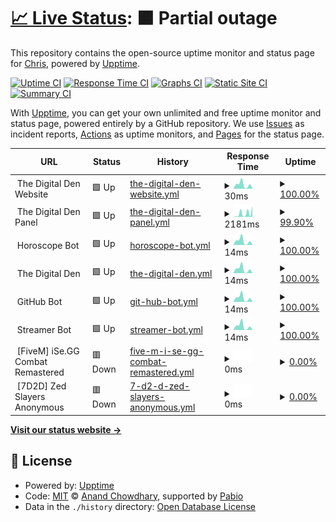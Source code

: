 # [📈 Live Status](https://status.dgden.com): <!--live status--> **🟧 Partial outage**

This repository contains the open-source uptime monitor and status page for [Chris](https://status.dgden.com), powered by [Upptime](https://github.com/upptime/upptime).

[![Uptime CI](https://github.com/chrislenga/status/workflows/Uptime%20CI/badge.svg)](https://github.com/chrislenga/status/actions?query=workflow%3A%22Uptime+CI%22)
[![Response Time CI](https://github.com/chrislenga/status/workflows/Response%20Time%20CI/badge.svg)](https://github.com/chrislenga/status/actions?query=workflow%3A%22Response+Time+CI%22)
[![Graphs CI](https://github.com/chrislenga/status/workflows/Graphs%20CI/badge.svg)](https://github.com/chrislenga/status/actions?query=workflow%3A%22Graphs+CI%22)
[![Static Site CI](https://github.com/chrislenga/status/workflows/Static%20Site%20CI/badge.svg)](https://github.com/chrislenga/status/actions?query=workflow%3A%22Static+Site+CI%22)
[![Summary CI](https://github.com/chrislenga/status/workflows/Summary%20CI/badge.svg)](https://github.com/chrislenga/status/actions?query=workflow%3A%22Summary+CI%22)

With [Upptime](https://upptime.js.org), you can get your own unlimited and free uptime monitor and status page, powered entirely by a GitHub repository. We use [Issues](https://github.com/chrislenga/status/issues) as incident reports, [Actions](https://github.com/chrislenga/status/actions) as uptime monitors, and [Pages](https://status.dgden.com) for the status page.

<!--start: status pages-->
<!-- This summary is generated by Upptime (https://github.com/upptime/upptime) -->
<!-- Do not edit this manually, your changes will be overwritten -->
<!-- prettier-ignore -->
| URL | Status | History | Response Time | Uptime |
| --- | ------ | ------- | ------------- | ------ |
| <img alt="" src="https://icons.duckduckgo.com/ip3/null.ico" height="13"> The Digital Den Website | 🟩 Up | [the-digital-den-website.yml](https://github.com/ChrisLenga/status/commits/HEAD/history/the-digital-den-website.yml) | <details><summary><img alt="Response time graph" src="./graphs/the-digital-den-website/response-time-week.png" height="20"> 30ms</summary><br><a href="https://status.dgden.com/history/the-digital-den-website"><img alt="Response time 56" src="https://img.shields.io/endpoint?url=https%3A%2F%2Fraw.githubusercontent.com%2FChrisLenga%2Fstatus%2FHEAD%2Fapi%2Fthe-digital-den-website%2Fresponse-time.json"></a><br><a href="https://status.dgden.com/history/the-digital-den-website"><img alt="24-hour response time 36" src="https://img.shields.io/endpoint?url=https%3A%2F%2Fraw.githubusercontent.com%2FChrisLenga%2Fstatus%2FHEAD%2Fapi%2Fthe-digital-den-website%2Fresponse-time-day.json"></a><br><a href="https://status.dgden.com/history/the-digital-den-website"><img alt="7-day response time 30" src="https://img.shields.io/endpoint?url=https%3A%2F%2Fraw.githubusercontent.com%2FChrisLenga%2Fstatus%2FHEAD%2Fapi%2Fthe-digital-den-website%2Fresponse-time-week.json"></a><br><a href="https://status.dgden.com/history/the-digital-den-website"><img alt="30-day response time 51" src="https://img.shields.io/endpoint?url=https%3A%2F%2Fraw.githubusercontent.com%2FChrisLenga%2Fstatus%2FHEAD%2Fapi%2Fthe-digital-den-website%2Fresponse-time-month.json"></a><br><a href="https://status.dgden.com/history/the-digital-den-website"><img alt="1-year response time 56" src="https://img.shields.io/endpoint?url=https%3A%2F%2Fraw.githubusercontent.com%2FChrisLenga%2Fstatus%2FHEAD%2Fapi%2Fthe-digital-den-website%2Fresponse-time-year.json"></a></details> | <details><summary><a href="https://status.dgden.com/history/the-digital-den-website">100.00%</a></summary><a href="https://status.dgden.com/history/the-digital-den-website"><img alt="All-time uptime 99.99%" src="https://img.shields.io/endpoint?url=https%3A%2F%2Fraw.githubusercontent.com%2FChrisLenga%2Fstatus%2FHEAD%2Fapi%2Fthe-digital-den-website%2Fuptime.json"></a><br><a href="https://status.dgden.com/history/the-digital-den-website"><img alt="24-hour uptime 100.00%" src="https://img.shields.io/endpoint?url=https%3A%2F%2Fraw.githubusercontent.com%2FChrisLenga%2Fstatus%2FHEAD%2Fapi%2Fthe-digital-den-website%2Fuptime-day.json"></a><br><a href="https://status.dgden.com/history/the-digital-den-website"><img alt="7-day uptime 100.00%" src="https://img.shields.io/endpoint?url=https%3A%2F%2Fraw.githubusercontent.com%2FChrisLenga%2Fstatus%2FHEAD%2Fapi%2Fthe-digital-den-website%2Fuptime-week.json"></a><br><a href="https://status.dgden.com/history/the-digital-den-website"><img alt="30-day uptime 100.00%" src="https://img.shields.io/endpoint?url=https%3A%2F%2Fraw.githubusercontent.com%2FChrisLenga%2Fstatus%2FHEAD%2Fapi%2Fthe-digital-den-website%2Fuptime-month.json"></a><br><a href="https://status.dgden.com/history/the-digital-den-website"><img alt="1-year uptime 99.99%" src="https://img.shields.io/endpoint?url=https%3A%2F%2Fraw.githubusercontent.com%2FChrisLenga%2Fstatus%2FHEAD%2Fapi%2Fthe-digital-den-website%2Fuptime-year.json"></a></details>
| <img alt="" src="https://icons.duckduckgo.com/ip3/null.ico" height="13"> The Digital Den Panel | 🟩 Up | [the-digital-den-panel.yml](https://github.com/ChrisLenga/status/commits/HEAD/history/the-digital-den-panel.yml) | <details><summary><img alt="Response time graph" src="./graphs/the-digital-den-panel/response-time-week.png" height="20"> 2181ms</summary><br><a href="https://status.dgden.com/history/the-digital-den-panel"><img alt="Response time 815" src="https://img.shields.io/endpoint?url=https%3A%2F%2Fraw.githubusercontent.com%2FChrisLenga%2Fstatus%2FHEAD%2Fapi%2Fthe-digital-den-panel%2Fresponse-time.json"></a><br><a href="https://status.dgden.com/history/the-digital-den-panel"><img alt="24-hour response time 189" src="https://img.shields.io/endpoint?url=https%3A%2F%2Fraw.githubusercontent.com%2FChrisLenga%2Fstatus%2FHEAD%2Fapi%2Fthe-digital-den-panel%2Fresponse-time-day.json"></a><br><a href="https://status.dgden.com/history/the-digital-den-panel"><img alt="7-day response time 2181" src="https://img.shields.io/endpoint?url=https%3A%2F%2Fraw.githubusercontent.com%2FChrisLenga%2Fstatus%2FHEAD%2Fapi%2Fthe-digital-den-panel%2Fresponse-time-week.json"></a><br><a href="https://status.dgden.com/history/the-digital-den-panel"><img alt="30-day response time 733" src="https://img.shields.io/endpoint?url=https%3A%2F%2Fraw.githubusercontent.com%2FChrisLenga%2Fstatus%2FHEAD%2Fapi%2Fthe-digital-den-panel%2Fresponse-time-month.json"></a><br><a href="https://status.dgden.com/history/the-digital-den-panel"><img alt="1-year response time 815" src="https://img.shields.io/endpoint?url=https%3A%2F%2Fraw.githubusercontent.com%2FChrisLenga%2Fstatus%2FHEAD%2Fapi%2Fthe-digital-den-panel%2Fresponse-time-year.json"></a></details> | <details><summary><a href="https://status.dgden.com/history/the-digital-den-panel">99.90%</a></summary><a href="https://status.dgden.com/history/the-digital-den-panel"><img alt="All-time uptime 100.00%" src="https://img.shields.io/endpoint?url=https%3A%2F%2Fraw.githubusercontent.com%2FChrisLenga%2Fstatus%2FHEAD%2Fapi%2Fthe-digital-den-panel%2Fuptime.json"></a><br><a href="https://status.dgden.com/history/the-digital-den-panel"><img alt="24-hour uptime 100.00%" src="https://img.shields.io/endpoint?url=https%3A%2F%2Fraw.githubusercontent.com%2FChrisLenga%2Fstatus%2FHEAD%2Fapi%2Fthe-digital-den-panel%2Fuptime-day.json"></a><br><a href="https://status.dgden.com/history/the-digital-den-panel"><img alt="7-day uptime 99.90%" src="https://img.shields.io/endpoint?url=https%3A%2F%2Fraw.githubusercontent.com%2FChrisLenga%2Fstatus%2FHEAD%2Fapi%2Fthe-digital-den-panel%2Fuptime-week.json"></a><br><a href="https://status.dgden.com/history/the-digital-den-panel"><img alt="30-day uptime 99.98%" src="https://img.shields.io/endpoint?url=https%3A%2F%2Fraw.githubusercontent.com%2FChrisLenga%2Fstatus%2FHEAD%2Fapi%2Fthe-digital-den-panel%2Fuptime-month.json"></a><br><a href="https://status.dgden.com/history/the-digital-den-panel"><img alt="1-year uptime 100.00%" src="https://img.shields.io/endpoint?url=https%3A%2F%2Fraw.githubusercontent.com%2FChrisLenga%2Fstatus%2FHEAD%2Fapi%2Fthe-digital-den-panel%2Fuptime-year.json"></a></details>
| <img alt="" src="https://icons.duckduckgo.com/ip3/null.ico" height="13"> Horoscope Bot | 🟩 Up | [horoscope-bot.yml](https://github.com/ChrisLenga/status/commits/HEAD/history/horoscope-bot.yml) | <details><summary><img alt="Response time graph" src="./graphs/horoscope-bot/response-time-week.png" height="20"> 14ms</summary><br><a href="https://status.dgden.com/history/horoscope-bot"><img alt="Response time 26" src="https://img.shields.io/endpoint?url=https%3A%2F%2Fraw.githubusercontent.com%2FChrisLenga%2Fstatus%2FHEAD%2Fapi%2Fhoroscope-bot%2Fresponse-time.json"></a><br><a href="https://status.dgden.com/history/horoscope-bot"><img alt="24-hour response time 19" src="https://img.shields.io/endpoint?url=https%3A%2F%2Fraw.githubusercontent.com%2FChrisLenga%2Fstatus%2FHEAD%2Fapi%2Fhoroscope-bot%2Fresponse-time-day.json"></a><br><a href="https://status.dgden.com/history/horoscope-bot"><img alt="7-day response time 14" src="https://img.shields.io/endpoint?url=https%3A%2F%2Fraw.githubusercontent.com%2FChrisLenga%2Fstatus%2FHEAD%2Fapi%2Fhoroscope-bot%2Fresponse-time-week.json"></a><br><a href="https://status.dgden.com/history/horoscope-bot"><img alt="30-day response time 24" src="https://img.shields.io/endpoint?url=https%3A%2F%2Fraw.githubusercontent.com%2FChrisLenga%2Fstatus%2FHEAD%2Fapi%2Fhoroscope-bot%2Fresponse-time-month.json"></a><br><a href="https://status.dgden.com/history/horoscope-bot"><img alt="1-year response time 26" src="https://img.shields.io/endpoint?url=https%3A%2F%2Fraw.githubusercontent.com%2FChrisLenga%2Fstatus%2FHEAD%2Fapi%2Fhoroscope-bot%2Fresponse-time-year.json"></a></details> | <details><summary><a href="https://status.dgden.com/history/horoscope-bot">100.00%</a></summary><a href="https://status.dgden.com/history/horoscope-bot"><img alt="All-time uptime 100.00%" src="https://img.shields.io/endpoint?url=https%3A%2F%2Fraw.githubusercontent.com%2FChrisLenga%2Fstatus%2FHEAD%2Fapi%2Fhoroscope-bot%2Fuptime.json"></a><br><a href="https://status.dgden.com/history/horoscope-bot"><img alt="24-hour uptime 100.00%" src="https://img.shields.io/endpoint?url=https%3A%2F%2Fraw.githubusercontent.com%2FChrisLenga%2Fstatus%2FHEAD%2Fapi%2Fhoroscope-bot%2Fuptime-day.json"></a><br><a href="https://status.dgden.com/history/horoscope-bot"><img alt="7-day uptime 100.00%" src="https://img.shields.io/endpoint?url=https%3A%2F%2Fraw.githubusercontent.com%2FChrisLenga%2Fstatus%2FHEAD%2Fapi%2Fhoroscope-bot%2Fuptime-week.json"></a><br><a href="https://status.dgden.com/history/horoscope-bot"><img alt="30-day uptime 100.00%" src="https://img.shields.io/endpoint?url=https%3A%2F%2Fraw.githubusercontent.com%2FChrisLenga%2Fstatus%2FHEAD%2Fapi%2Fhoroscope-bot%2Fuptime-month.json"></a><br><a href="https://status.dgden.com/history/horoscope-bot"><img alt="1-year uptime 100.00%" src="https://img.shields.io/endpoint?url=https%3A%2F%2Fraw.githubusercontent.com%2FChrisLenga%2Fstatus%2FHEAD%2Fapi%2Fhoroscope-bot%2Fuptime-year.json"></a></details>
| <img alt="" src="https://icons.duckduckgo.com/ip3/null.ico" height="13"> The Digital Den | 🟩 Up | [the-digital-den.yml](https://github.com/ChrisLenga/status/commits/HEAD/history/the-digital-den.yml) | <details><summary><img alt="Response time graph" src="./graphs/the-digital-den/response-time-week.png" height="20"> 14ms</summary><br><a href="https://status.dgden.com/history/the-digital-den"><img alt="Response time 29" src="https://img.shields.io/endpoint?url=https%3A%2F%2Fraw.githubusercontent.com%2FChrisLenga%2Fstatus%2FHEAD%2Fapi%2Fthe-digital-den%2Fresponse-time.json"></a><br><a href="https://status.dgden.com/history/the-digital-den"><img alt="24-hour response time 19" src="https://img.shields.io/endpoint?url=https%3A%2F%2Fraw.githubusercontent.com%2FChrisLenga%2Fstatus%2FHEAD%2Fapi%2Fthe-digital-den%2Fresponse-time-day.json"></a><br><a href="https://status.dgden.com/history/the-digital-den"><img alt="7-day response time 14" src="https://img.shields.io/endpoint?url=https%3A%2F%2Fraw.githubusercontent.com%2FChrisLenga%2Fstatus%2FHEAD%2Fapi%2Fthe-digital-den%2Fresponse-time-week.json"></a><br><a href="https://status.dgden.com/history/the-digital-den"><img alt="30-day response time 24" src="https://img.shields.io/endpoint?url=https%3A%2F%2Fraw.githubusercontent.com%2FChrisLenga%2Fstatus%2FHEAD%2Fapi%2Fthe-digital-den%2Fresponse-time-month.json"></a><br><a href="https://status.dgden.com/history/the-digital-den"><img alt="1-year response time 29" src="https://img.shields.io/endpoint?url=https%3A%2F%2Fraw.githubusercontent.com%2FChrisLenga%2Fstatus%2FHEAD%2Fapi%2Fthe-digital-den%2Fresponse-time-year.json"></a></details> | <details><summary><a href="https://status.dgden.com/history/the-digital-den">100.00%</a></summary><a href="https://status.dgden.com/history/the-digital-den"><img alt="All-time uptime 100.00%" src="https://img.shields.io/endpoint?url=https%3A%2F%2Fraw.githubusercontent.com%2FChrisLenga%2Fstatus%2FHEAD%2Fapi%2Fthe-digital-den%2Fuptime.json"></a><br><a href="https://status.dgden.com/history/the-digital-den"><img alt="24-hour uptime 100.00%" src="https://img.shields.io/endpoint?url=https%3A%2F%2Fraw.githubusercontent.com%2FChrisLenga%2Fstatus%2FHEAD%2Fapi%2Fthe-digital-den%2Fuptime-day.json"></a><br><a href="https://status.dgden.com/history/the-digital-den"><img alt="7-day uptime 100.00%" src="https://img.shields.io/endpoint?url=https%3A%2F%2Fraw.githubusercontent.com%2FChrisLenga%2Fstatus%2FHEAD%2Fapi%2Fthe-digital-den%2Fuptime-week.json"></a><br><a href="https://status.dgden.com/history/the-digital-den"><img alt="30-day uptime 100.00%" src="https://img.shields.io/endpoint?url=https%3A%2F%2Fraw.githubusercontent.com%2FChrisLenga%2Fstatus%2FHEAD%2Fapi%2Fthe-digital-den%2Fuptime-month.json"></a><br><a href="https://status.dgden.com/history/the-digital-den"><img alt="1-year uptime 100.00%" src="https://img.shields.io/endpoint?url=https%3A%2F%2Fraw.githubusercontent.com%2FChrisLenga%2Fstatus%2FHEAD%2Fapi%2Fthe-digital-den%2Fuptime-year.json"></a></details>
| <img alt="" src="https://icons.duckduckgo.com/ip3/null.ico" height="13"> GitHub Bot | 🟩 Up | [git-hub-bot.yml](https://github.com/ChrisLenga/status/commits/HEAD/history/git-hub-bot.yml) | <details><summary><img alt="Response time graph" src="./graphs/git-hub-bot/response-time-week.png" height="20"> 14ms</summary><br><a href="https://status.dgden.com/history/git-hub-bot"><img alt="Response time 26" src="https://img.shields.io/endpoint?url=https%3A%2F%2Fraw.githubusercontent.com%2FChrisLenga%2Fstatus%2FHEAD%2Fapi%2Fgit-hub-bot%2Fresponse-time.json"></a><br><a href="https://status.dgden.com/history/git-hub-bot"><img alt="24-hour response time 19" src="https://img.shields.io/endpoint?url=https%3A%2F%2Fraw.githubusercontent.com%2FChrisLenga%2Fstatus%2FHEAD%2Fapi%2Fgit-hub-bot%2Fresponse-time-day.json"></a><br><a href="https://status.dgden.com/history/git-hub-bot"><img alt="7-day response time 14" src="https://img.shields.io/endpoint?url=https%3A%2F%2Fraw.githubusercontent.com%2FChrisLenga%2Fstatus%2FHEAD%2Fapi%2Fgit-hub-bot%2Fresponse-time-week.json"></a><br><a href="https://status.dgden.com/history/git-hub-bot"><img alt="30-day response time 24" src="https://img.shields.io/endpoint?url=https%3A%2F%2Fraw.githubusercontent.com%2FChrisLenga%2Fstatus%2FHEAD%2Fapi%2Fgit-hub-bot%2Fresponse-time-month.json"></a><br><a href="https://status.dgden.com/history/git-hub-bot"><img alt="1-year response time 26" src="https://img.shields.io/endpoint?url=https%3A%2F%2Fraw.githubusercontent.com%2FChrisLenga%2Fstatus%2FHEAD%2Fapi%2Fgit-hub-bot%2Fresponse-time-year.json"></a></details> | <details><summary><a href="https://status.dgden.com/history/git-hub-bot">100.00%</a></summary><a href="https://status.dgden.com/history/git-hub-bot"><img alt="All-time uptime 100.00%" src="https://img.shields.io/endpoint?url=https%3A%2F%2Fraw.githubusercontent.com%2FChrisLenga%2Fstatus%2FHEAD%2Fapi%2Fgit-hub-bot%2Fuptime.json"></a><br><a href="https://status.dgden.com/history/git-hub-bot"><img alt="24-hour uptime 100.00%" src="https://img.shields.io/endpoint?url=https%3A%2F%2Fraw.githubusercontent.com%2FChrisLenga%2Fstatus%2FHEAD%2Fapi%2Fgit-hub-bot%2Fuptime-day.json"></a><br><a href="https://status.dgden.com/history/git-hub-bot"><img alt="7-day uptime 100.00%" src="https://img.shields.io/endpoint?url=https%3A%2F%2Fraw.githubusercontent.com%2FChrisLenga%2Fstatus%2FHEAD%2Fapi%2Fgit-hub-bot%2Fuptime-week.json"></a><br><a href="https://status.dgden.com/history/git-hub-bot"><img alt="30-day uptime 100.00%" src="https://img.shields.io/endpoint?url=https%3A%2F%2Fraw.githubusercontent.com%2FChrisLenga%2Fstatus%2FHEAD%2Fapi%2Fgit-hub-bot%2Fuptime-month.json"></a><br><a href="https://status.dgden.com/history/git-hub-bot"><img alt="1-year uptime 100.00%" src="https://img.shields.io/endpoint?url=https%3A%2F%2Fraw.githubusercontent.com%2FChrisLenga%2Fstatus%2FHEAD%2Fapi%2Fgit-hub-bot%2Fuptime-year.json"></a></details>
| <img alt="" src="https://icons.duckduckgo.com/ip3/null.ico" height="13"> Streamer Bot | 🟩 Up | [streamer-bot.yml](https://github.com/ChrisLenga/status/commits/HEAD/history/streamer-bot.yml) | <details><summary><img alt="Response time graph" src="./graphs/streamer-bot/response-time-week.png" height="20"> 14ms</summary><br><a href="https://status.dgden.com/history/streamer-bot"><img alt="Response time 26" src="https://img.shields.io/endpoint?url=https%3A%2F%2Fraw.githubusercontent.com%2FChrisLenga%2Fstatus%2FHEAD%2Fapi%2Fstreamer-bot%2Fresponse-time.json"></a><br><a href="https://status.dgden.com/history/streamer-bot"><img alt="24-hour response time 18" src="https://img.shields.io/endpoint?url=https%3A%2F%2Fraw.githubusercontent.com%2FChrisLenga%2Fstatus%2FHEAD%2Fapi%2Fstreamer-bot%2Fresponse-time-day.json"></a><br><a href="https://status.dgden.com/history/streamer-bot"><img alt="7-day response time 14" src="https://img.shields.io/endpoint?url=https%3A%2F%2Fraw.githubusercontent.com%2FChrisLenga%2Fstatus%2FHEAD%2Fapi%2Fstreamer-bot%2Fresponse-time-week.json"></a><br><a href="https://status.dgden.com/history/streamer-bot"><img alt="30-day response time 24" src="https://img.shields.io/endpoint?url=https%3A%2F%2Fraw.githubusercontent.com%2FChrisLenga%2Fstatus%2FHEAD%2Fapi%2Fstreamer-bot%2Fresponse-time-month.json"></a><br><a href="https://status.dgden.com/history/streamer-bot"><img alt="1-year response time 26" src="https://img.shields.io/endpoint?url=https%3A%2F%2Fraw.githubusercontent.com%2FChrisLenga%2Fstatus%2FHEAD%2Fapi%2Fstreamer-bot%2Fresponse-time-year.json"></a></details> | <details><summary><a href="https://status.dgden.com/history/streamer-bot">100.00%</a></summary><a href="https://status.dgden.com/history/streamer-bot"><img alt="All-time uptime 100.00%" src="https://img.shields.io/endpoint?url=https%3A%2F%2Fraw.githubusercontent.com%2FChrisLenga%2Fstatus%2FHEAD%2Fapi%2Fstreamer-bot%2Fuptime.json"></a><br><a href="https://status.dgden.com/history/streamer-bot"><img alt="24-hour uptime 100.00%" src="https://img.shields.io/endpoint?url=https%3A%2F%2Fraw.githubusercontent.com%2FChrisLenga%2Fstatus%2FHEAD%2Fapi%2Fstreamer-bot%2Fuptime-day.json"></a><br><a href="https://status.dgden.com/history/streamer-bot"><img alt="7-day uptime 100.00%" src="https://img.shields.io/endpoint?url=https%3A%2F%2Fraw.githubusercontent.com%2FChrisLenga%2Fstatus%2FHEAD%2Fapi%2Fstreamer-bot%2Fuptime-week.json"></a><br><a href="https://status.dgden.com/history/streamer-bot"><img alt="30-day uptime 100.00%" src="https://img.shields.io/endpoint?url=https%3A%2F%2Fraw.githubusercontent.com%2FChrisLenga%2Fstatus%2FHEAD%2Fapi%2Fstreamer-bot%2Fuptime-month.json"></a><br><a href="https://status.dgden.com/history/streamer-bot"><img alt="1-year uptime 100.00%" src="https://img.shields.io/endpoint?url=https%3A%2F%2Fraw.githubusercontent.com%2FChrisLenga%2Fstatus%2FHEAD%2Fapi%2Fstreamer-bot%2Fuptime-year.json"></a></details>
| <img alt="" src="https://icons.duckduckgo.com/ip3/null.ico" height="13"> [FiveM] iSe.GG Combat Remastered | 🟥 Down | [five-m-i-se-gg-combat-remastered.yml](https://github.com/ChrisLenga/status/commits/HEAD/history/five-m-i-se-gg-combat-remastered.yml) | <details><summary><img alt="Response time graph" src="./graphs/five-m-i-se-gg-combat-remastered/response-time-week.png" height="20"> 0ms</summary><br><a href="https://status.dgden.com/history/five-m-i-se-gg-combat-remastered"><img alt="Response time 26" src="https://img.shields.io/endpoint?url=https%3A%2F%2Fraw.githubusercontent.com%2FChrisLenga%2Fstatus%2FHEAD%2Fapi%2Ffive-m-i-se-gg-combat-remastered%2Fresponse-time.json"></a><br><a href="https://status.dgden.com/history/five-m-i-se-gg-combat-remastered"><img alt="24-hour response time 0" src="https://img.shields.io/endpoint?url=https%3A%2F%2Fraw.githubusercontent.com%2FChrisLenga%2Fstatus%2FHEAD%2Fapi%2Ffive-m-i-se-gg-combat-remastered%2Fresponse-time-day.json"></a><br><a href="https://status.dgden.com/history/five-m-i-se-gg-combat-remastered"><img alt="7-day response time 0" src="https://img.shields.io/endpoint?url=https%3A%2F%2Fraw.githubusercontent.com%2FChrisLenga%2Fstatus%2FHEAD%2Fapi%2Ffive-m-i-se-gg-combat-remastered%2Fresponse-time-week.json"></a><br><a href="https://status.dgden.com/history/five-m-i-se-gg-combat-remastered"><img alt="30-day response time 0" src="https://img.shields.io/endpoint?url=https%3A%2F%2Fraw.githubusercontent.com%2FChrisLenga%2Fstatus%2FHEAD%2Fapi%2Ffive-m-i-se-gg-combat-remastered%2Fresponse-time-month.json"></a><br><a href="https://status.dgden.com/history/five-m-i-se-gg-combat-remastered"><img alt="1-year response time 26" src="https://img.shields.io/endpoint?url=https%3A%2F%2Fraw.githubusercontent.com%2FChrisLenga%2Fstatus%2FHEAD%2Fapi%2Ffive-m-i-se-gg-combat-remastered%2Fresponse-time-year.json"></a></details> | <details><summary><a href="https://status.dgden.com/history/five-m-i-se-gg-combat-remastered">0.00%</a></summary><a href="https://status.dgden.com/history/five-m-i-se-gg-combat-remastered"><img alt="All-time uptime 37.16%" src="https://img.shields.io/endpoint?url=https%3A%2F%2Fraw.githubusercontent.com%2FChrisLenga%2Fstatus%2FHEAD%2Fapi%2Ffive-m-i-se-gg-combat-remastered%2Fuptime.json"></a><br><a href="https://status.dgden.com/history/five-m-i-se-gg-combat-remastered"><img alt="24-hour uptime 0.00%" src="https://img.shields.io/endpoint?url=https%3A%2F%2Fraw.githubusercontent.com%2FChrisLenga%2Fstatus%2FHEAD%2Fapi%2Ffive-m-i-se-gg-combat-remastered%2Fuptime-day.json"></a><br><a href="https://status.dgden.com/history/five-m-i-se-gg-combat-remastered"><img alt="7-day uptime 0.00%" src="https://img.shields.io/endpoint?url=https%3A%2F%2Fraw.githubusercontent.com%2FChrisLenga%2Fstatus%2FHEAD%2Fapi%2Ffive-m-i-se-gg-combat-remastered%2Fuptime-week.json"></a><br><a href="https://status.dgden.com/history/five-m-i-se-gg-combat-remastered"><img alt="30-day uptime 0.00%" src="https://img.shields.io/endpoint?url=https%3A%2F%2Fraw.githubusercontent.com%2FChrisLenga%2Fstatus%2FHEAD%2Fapi%2Ffive-m-i-se-gg-combat-remastered%2Fuptime-month.json"></a><br><a href="https://status.dgden.com/history/five-m-i-se-gg-combat-remastered"><img alt="1-year uptime 37.16%" src="https://img.shields.io/endpoint?url=https%3A%2F%2Fraw.githubusercontent.com%2FChrisLenga%2Fstatus%2FHEAD%2Fapi%2Ffive-m-i-se-gg-combat-remastered%2Fuptime-year.json"></a></details>
| <img alt="" src="https://icons.duckduckgo.com/ip3/null.ico" height="13"> [7D2D] Zed Slayers Anonymous | 🟥 Down | [7-d2-d-zed-slayers-anonymous.yml](https://github.com/ChrisLenga/status/commits/HEAD/history/7-d2-d-zed-slayers-anonymous.yml) | <details><summary><img alt="Response time graph" src="./graphs/7-d2-d-zed-slayers-anonymous/response-time-week.png" height="20"> 0ms</summary><br><a href="https://status.dgden.com/history/7-d2-d-zed-slayers-anonymous"><img alt="Response time 36" src="https://img.shields.io/endpoint?url=https%3A%2F%2Fraw.githubusercontent.com%2FChrisLenga%2Fstatus%2FHEAD%2Fapi%2F7-d2-d-zed-slayers-anonymous%2Fresponse-time.json"></a><br><a href="https://status.dgden.com/history/7-d2-d-zed-slayers-anonymous"><img alt="24-hour response time 0" src="https://img.shields.io/endpoint?url=https%3A%2F%2Fraw.githubusercontent.com%2FChrisLenga%2Fstatus%2FHEAD%2Fapi%2F7-d2-d-zed-slayers-anonymous%2Fresponse-time-day.json"></a><br><a href="https://status.dgden.com/history/7-d2-d-zed-slayers-anonymous"><img alt="7-day response time 0" src="https://img.shields.io/endpoint?url=https%3A%2F%2Fraw.githubusercontent.com%2FChrisLenga%2Fstatus%2FHEAD%2Fapi%2F7-d2-d-zed-slayers-anonymous%2Fresponse-time-week.json"></a><br><a href="https://status.dgden.com/history/7-d2-d-zed-slayers-anonymous"><img alt="30-day response time 0" src="https://img.shields.io/endpoint?url=https%3A%2F%2Fraw.githubusercontent.com%2FChrisLenga%2Fstatus%2FHEAD%2Fapi%2F7-d2-d-zed-slayers-anonymous%2Fresponse-time-month.json"></a><br><a href="https://status.dgden.com/history/7-d2-d-zed-slayers-anonymous"><img alt="1-year response time 36" src="https://img.shields.io/endpoint?url=https%3A%2F%2Fraw.githubusercontent.com%2FChrisLenga%2Fstatus%2FHEAD%2Fapi%2F7-d2-d-zed-slayers-anonymous%2Fresponse-time-year.json"></a></details> | <details><summary><a href="https://status.dgden.com/history/7-d2-d-zed-slayers-anonymous">0.00%</a></summary><a href="https://status.dgden.com/history/7-d2-d-zed-slayers-anonymous"><img alt="All-time uptime 15.91%" src="https://img.shields.io/endpoint?url=https%3A%2F%2Fraw.githubusercontent.com%2FChrisLenga%2Fstatus%2FHEAD%2Fapi%2F7-d2-d-zed-slayers-anonymous%2Fuptime.json"></a><br><a href="https://status.dgden.com/history/7-d2-d-zed-slayers-anonymous"><img alt="24-hour uptime 0.00%" src="https://img.shields.io/endpoint?url=https%3A%2F%2Fraw.githubusercontent.com%2FChrisLenga%2Fstatus%2FHEAD%2Fapi%2F7-d2-d-zed-slayers-anonymous%2Fuptime-day.json"></a><br><a href="https://status.dgden.com/history/7-d2-d-zed-slayers-anonymous"><img alt="7-day uptime 0.00%" src="https://img.shields.io/endpoint?url=https%3A%2F%2Fraw.githubusercontent.com%2FChrisLenga%2Fstatus%2FHEAD%2Fapi%2F7-d2-d-zed-slayers-anonymous%2Fuptime-week.json"></a><br><a href="https://status.dgden.com/history/7-d2-d-zed-slayers-anonymous"><img alt="30-day uptime 0.00%" src="https://img.shields.io/endpoint?url=https%3A%2F%2Fraw.githubusercontent.com%2FChrisLenga%2Fstatus%2FHEAD%2Fapi%2F7-d2-d-zed-slayers-anonymous%2Fuptime-month.json"></a><br><a href="https://status.dgden.com/history/7-d2-d-zed-slayers-anonymous"><img alt="1-year uptime 15.91%" src="https://img.shields.io/endpoint?url=https%3A%2F%2Fraw.githubusercontent.com%2FChrisLenga%2Fstatus%2FHEAD%2Fapi%2F7-d2-d-zed-slayers-anonymous%2Fuptime-year.json"></a></details>

<!--end: status pages-->

[**Visit our status website →**](https://status.dgden.com)

## 📄 License

- Powered by: [Upptime](https://github.com/upptime/upptime)
- Code: [MIT](./LICENSE) © [Anand Chowdhary](https://anandchowdhary.com), supported by [Pabio](https://pabio.com)
- Data in the `./history` directory: [Open Database License](https://opendatacommons.org/licenses/odbl/1-0/)
